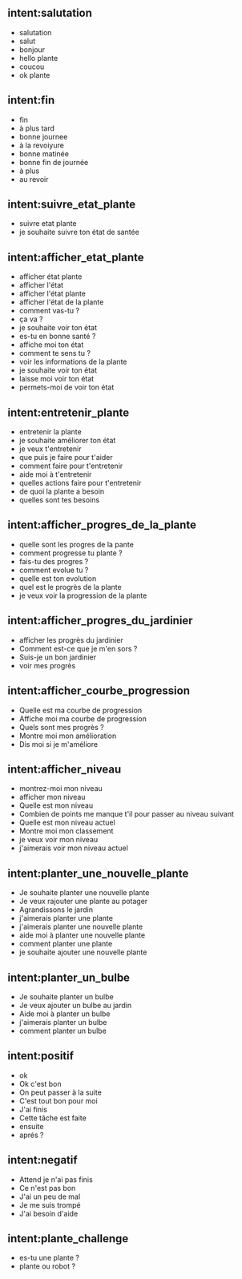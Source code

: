 ## intent:salutation
- salutation
- salut
- bonjour
- hello plante
- coucou
- ok plante

## intent:fin
- fin
- à plus tard
- bonne journee
- à la revoiyure
- bonne matinée
- bonne fin de journée
- à plus
- au revoir

## intent:suivre_etat_plante
- suivre etat plante
- je souhaite suivre ton état de santée

## intent:afficher_etat_plante
- afficher état plante
- afficher l'état
- afficher l'état plante
- afficher l'état de la plante
- comment vas-tu ?
- ça va ?
- je souhaite voir ton état
- es-tu en bonne santé ?
- affiche moi ton état
- comment te sens tu ?
- voir les informations de la plante
- je souhaite voir ton état
- laisse moi voir ton état
- permets-moi de voir ton état

## intent:entretenir_plante
- entretenir la plante
- je souhaite améliorer ton état
- je veux t'entretenir
- que puis je faire pour t'aider
- comment faire pour t'entretenir
- aide moi à t'entretenir
- quelles actions faire pour t'entretenir
- de quoi la plante a besoin
- quelles sont tes besoins

## intent:afficher_progres_de_la_plante
- quelle sont les progres de la pante
- comment progresse tu plante ?
- fais-tu des progres ?
- comment evolue tu ?
- quelle est ton evolution
- quel est le progrès de la plante
- je veux voir la progression de la plante

## intent:afficher_progres_du_jardinier
- afficher les progrès du jardinier
- Comment est-ce que je m'en sors ?
- Suis-je un bon jardinier
- voir mes progrès

## intent:afficher_courbe_progression
- Quelle est ma courbe de progression
- Affiche moi ma courbe de progression
- Quels sont mes progrès ?
- Montre moi mon amélioration
- Dis moi si je m'améliore

## intent:afficher_niveau
- montrez-moi mon niveau
- afficher mon niveau
- Quelle est mon niveau
- Combien de points me manque t'il pour passer au niveau suivant
- Quelle est mon niveau actuel
- Montre moi mon classement
- je veux voir mon niveau
- j'aimerais voir mon niveau actuel

## intent:planter_une_nouvelle_plante
- Je souhaite planter une nouvelle plante
- Je veux rajouter une plante au potager
- Agrandissons le jardin
- j'aimerais planter une plante
- j'aimerais planter une nouvelle plante
- aide moi à planter une nouvelle plante
- comment planter une plante
- je souhaite ajouter une nouvelle plante

## intent:planter_un_bulbe
- Je souhaite planter un bulbe
- Je veux ajouter un bulbe au jardin
- Aide moi à planter un bulbe
- j'aimerais planter un bulbe
- comment planter un bulbe


## intent:positif
- ok
- Ok c'est bon
- On peut passer à la suite
- C'est tout bon pour moi
- J'ai finis
- Cette tâche est faite
- ensuite
- aprés ?

## intent:negatif
- Attend je n'ai pas finis
- Ce n'est pas bon
- J'ai un peu de mal
- Je me suis trompé
- J'ai besoin d'aide

## intent:plante_challenge
- es-tu une plante ?
- plante ou robot ?
